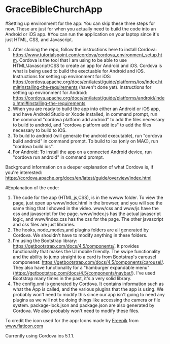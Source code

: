 # GraceBibleChurchApp


#Setting up environment for the app: You can skip these three steps for now. These are just for when you actually need to build the code into an Android or iOS app.
#You can run the application on your laptop since it's just HTML, CSS, and Javascript.
1. After cloning the repo, follow the instructions here to install Cordova: https://www.tutorialspoint.com/cordova/cordova_environment_setup.htm.
Cordova is the tool that I am using to be able to use HTML/Javascript/CSS to create an app for Android and iOS. Cordova is  what is being used to build the exectuable for Android and iOS.  Instructions for setting up environment for iOS: https://cordova.apache.org/docs/en/latest/guide/platforms/ios/index.html#installing-the-requirements (haven't done yet). Instructions for setting up environment for Android: https://cordova.apache.org/docs/en/latest/guide/platforms/android/index.html#installing-the-requirements
2. When you are ready to build the app into either an Android or iOS app, and have Android Studio or Xcode installed, in command prompt, run the command "cordova platform add android" to add the files necessary to build to android, and "cordova platform add ios" to add the files necessary to build to iOS.
3. To build to android (will generate the android executable), run "cordova build android" in command prompt. To build to ios (only on MAC), run "cordova build ios".
4. For Android: To install the app on a connected Android device, run "cordova run android" in command prompt.

Background information on a deeper explanation of what Cordova is, if you're interested: https://cordova.apache.org/docs/en/latest/guide/overview/index.html

#Explanation of the code:
1. The code for the app (HTML,js,CSS), is in the wwww folder. To view the page, just open up www/index.html in the browser, and you will see the same thing
that I showed in the video. www/css and www/js have the css and javascript for the page. www/index.js has the actual javascript logic, and www/index.css has the css for the page. The other javascript and css files are just libraries.
2. The hooks, node_modes,and plugins folders are all generated by Cordova. We shouldn't have to modify anything in these folders.
3. I'm using the Bootstrap library: https://getbootstrap.com/docs/4.5/components/. It provides functionality that makes the UI mobile friendly. The swipe functionality
and the ability to jump straight to a card is from Bootstrap's carousel componenet: https://getbootstrap.com/docs/4.5/components/carousel/. They also have functionality for a "hamburger expandable menu" (https://getbootstrap.com/docs/4.5/components/navbar/). I've used Bootstrap many times in the past, it's a very solid library.
4. The config.xml is generated by Cordova. It contains information such as what the App is called, and the various plugins that the app is using. We probably won't need
to modify this since our app isn't going to need any plugins as we will not be doing things like accessing the camera or file system. package-lock.json and package.json are also generated by Cordova. We also probably won't need to modify these files.

To credit the icon used for the app:
Icons made by <a href="https://www.flaticon.com/authors/freepik" title="Freepik">Freepik</a> from <a href="https://www.flaticon.com/" title="Flaticon">www.flaticon.com</a></div>

Currently using Cordova ios 5.1.1.
